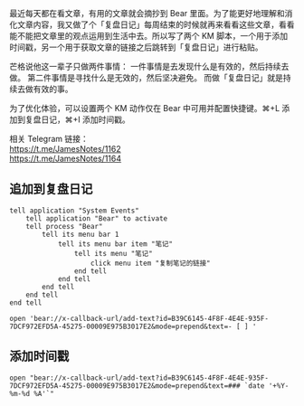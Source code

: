 最近每天都在看文章，有用的文章就会摘抄到 Bear 里面。为了能更好地理解和消化文章内容，我又做了个「复盘日记」每周结束的时候就再来看看这些文章，看看能不能把文章里的观点运用到生活中去。所以写了两个 KM 脚本，一个用于添加时间戳，另一个用于获取文章的链接之后跳转到「复盘日记」进行粘贴。

芒格说他这一辈子只做两件事情：
一件事情是去发现什么是有效的，然后持续去做。
第二件事情是寻找什么是无效的，然后坚决避免。
而做「复盘日记」就是持续去做有效的事。

为了优化体验，可以设置两个 KM 动作仅在 Bear 中可用并配置快捷键。⌘+L 添加到复盘日记，⌘+I 添加时间戳。

相关 Telegram 链接：  
https://t.me/JamesNotes/1162  
https://t.me/JamesNotes/1164  

## 追加到复盘日记
```
tell application "System Events"
	tell application "Bear" to activate
	tell process "Bear"
		tell its menu bar 1
			tell its menu bar item "笔记"
				tell its menu "笔记"
					click menu item "复制笔记的链接"
				end tell
			end tell
		end tell
	end tell
end tell
```

```
open 'bear://x-callback-url/add-text?id=B39C6145-4F8F-4E4E-935F-7DCF972EFD5A-45275-00009E975B3017E2&mode=prepend&text=- [ ] '
```

## 添加时间戳
```
open "bear://x-callback-url/add-text?id=B39C6145-4F8F-4E4E-935F-7DCF972EFD5A-45275-00009E975B3017E2&mode=prepend&text=### `date '+%Y-%m-%d %A'`"
```
